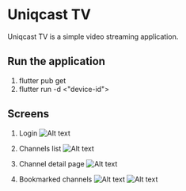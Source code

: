 # Uniqcast TV

Uniqcast TV is a simple video streaming application.

## Run the application

1. flutter pub get
2. flutter run -d <"device-id">

## Screens 

1. Login
![Alt text](https://github.com/manuel-junior/uniqcast-tv/blob/5d27c00bd31e1c1b0dddcdf32822a9905801360d/screenshots/Simulator%20Screen%20Shot%20-%20iPhone%2013%20Pro%20-%202022-02-17%20at%2000.44.35.png?raw=true)

2. Channels list
![Alt text](https://github.com/manuel-junior/uniqcast-tv/blob/main/screenshots/Simulator%20Screen%20Shot%20-%20iPhone%2013%20Pro%20-%202022-02-17%20at%2000.44.58.png?raw=true)

3. Channel detail page
![Alt text](https://github.com/manuel-junior/uniqcast-tv/blob/main/screenshots/Simulator%20Screen%20Shot%20-%20iPhone%2013%20Pro%20-%202022-02-17%20at%2000.45.28.png?raw=true)

4. Bookmarked channels
![Alt text](https://github.com/manuel-junior/uniqcast-tv/blob/main/screenshots/Simulator%20Screen%20Shot%20-%20iPhone%2013%20Pro%20-%202022-02-17%20at%2000.45.08.png?raw=true)
![Alt text](https://github.com/manuel-junior/uniqcast-tv/blob/main/screenshots/Simulator%20Screen%20Shot%20-%20iPhone%2013%20Pro%20-%202022-02-17%20at%2000.49.33.png?raw=true)




